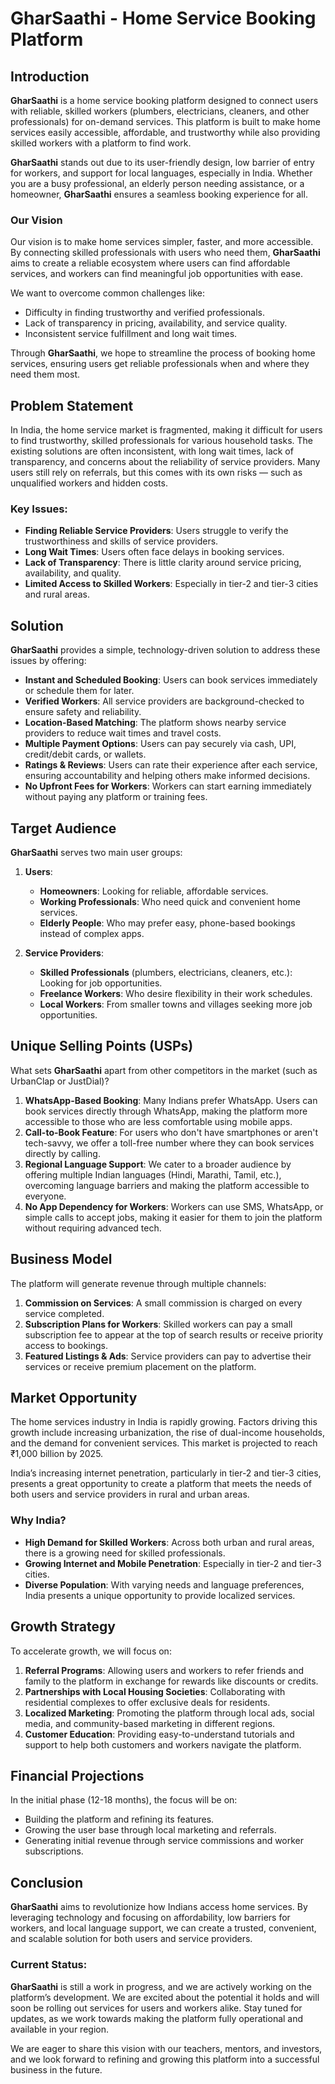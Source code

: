 # GharSaathi - Home Service Booking Platform

## Introduction

**GharSaathi** is a home service booking platform designed to connect users with reliable, skilled workers (plumbers, electricians, cleaners, and other professionals) for on-demand services. This platform is built to make home services easily accessible, affordable, and trustworthy while also providing skilled workers with a platform to find work.

**GharSaathi** stands out due to its user-friendly design, low barrier of entry for workers, and support for local languages, especially in India. Whether you are a busy professional, an elderly person needing assistance, or a homeowner, **GharSaathi** ensures a seamless booking experience for all.

### **Our Vision**

Our vision is to make home services simpler, faster, and more accessible. By connecting skilled professionals with users who need them, **GharSaathi** aims to create a reliable ecosystem where users can find affordable services, and workers can find meaningful job opportunities with ease.

We want to overcome common challenges like:
- Difficulty in finding trustworthy and verified professionals.
- Lack of transparency in pricing, availability, and service quality.
- Inconsistent service fulfillment and long wait times.

Through **GharSaathi**, we hope to streamline the process of booking home services, ensuring users get reliable professionals when and where they need them most.

## Problem Statement

In India, the home service market is fragmented, making it difficult for users to find trustworthy, skilled professionals for various household tasks. The existing solutions are often inconsistent, with long wait times, lack of transparency, and concerns about the reliability of service providers. Many users still rely on referrals, but this comes with its own risks — such as unqualified workers and hidden costs.

### Key Issues:
- **Finding Reliable Service Providers**: Users struggle to verify the trustworthiness and skills of service providers.
- **Long Wait Times**: Users often face delays in booking services.
- **Lack of Transparency**: There is little clarity around service pricing, availability, and quality.
- **Limited Access to Skilled Workers**: Especially in tier-2 and tier-3 cities and rural areas.

## Solution

**GharSaathi** provides a simple, technology-driven solution to address these issues by offering:
- **Instant and Scheduled Booking**: Users can book services immediately or schedule them for later.
- **Verified Workers**: All service providers are background-checked to ensure safety and reliability.
- **Location-Based Matching**: The platform shows nearby service providers to reduce wait times and travel costs.
- **Multiple Payment Options**: Users can pay securely via cash, UPI, credit/debit cards, or wallets.
- **Ratings & Reviews**: Users can rate their experience after each service, ensuring accountability and helping others make informed decisions.
- **No Upfront Fees for Workers**: Workers can start earning immediately without paying any platform or training fees.

## Target Audience

**GharSaathi** serves two main user groups:

1. **Users**:
   - **Homeowners**: Looking for reliable, affordable services.
   - **Working Professionals**: Who need quick and convenient home services.
   - **Elderly People**: Who may prefer easy, phone-based bookings instead of complex apps.

2. **Service Providers**:
   - **Skilled Professionals** (plumbers, electricians, cleaners, etc.): Looking for job opportunities.
   - **Freelance Workers**: Who desire flexibility in their work schedules.
   - **Local Workers**: From smaller towns and villages seeking more job opportunities.

## Unique Selling Points (USPs)

What sets **GharSaathi** apart from other competitors in the market (such as UrbanClap or JustDial)?

1. **WhatsApp-Based Booking**: Many Indians prefer WhatsApp. Users can book services directly through WhatsApp, making the platform more accessible to those who are less comfortable using mobile apps.
2. **Call-to-Book Feature**: For users who don't have smartphones or aren't tech-savvy, we offer a toll-free number where they can book services directly by calling.
3. **Regional Language Support**: We cater to a broader audience by offering multiple Indian languages (Hindi, Marathi, Tamil, etc.), overcoming language barriers and making the platform accessible to everyone.
4. **No App Dependency for Workers**: Workers can use SMS, WhatsApp, or simple calls to accept jobs, making it easier for them to join the platform without requiring advanced tech.

## Business Model

The platform will generate revenue through multiple channels:
1. **Commission on Services**: A small commission is charged on every service completed.
2. **Subscription Plans for Workers**: Skilled workers can pay a small subscription fee to appear at the top of search results or receive priority access to bookings.
3. **Featured Listings & Ads**: Service providers can pay to advertise their services or receive premium placement on the platform.

## Market Opportunity

The home services industry in India is rapidly growing. Factors driving this growth include increasing urbanization, the rise of dual-income households, and the demand for convenient services. This market is projected to reach ₹1,000 billion by 2025.

India’s increasing internet penetration, particularly in tier-2 and tier-3 cities, presents a great opportunity to create a platform that meets the needs of both users and service providers in rural and urban areas.

### Why India?
- **High Demand for Skilled Workers**: Across both urban and rural areas, there is a growing need for skilled professionals.
- **Growing Internet and Mobile Penetration**: Especially in tier-2 and tier-3 cities.
- **Diverse Population**: With varying needs and language preferences, India presents a unique opportunity to provide localized services.

## Growth Strategy

To accelerate growth, we will focus on:
1. **Referral Programs**: Allowing users and workers to refer friends and family to the platform in exchange for rewards like discounts or credits.
2. **Partnerships with Local Housing Societies**: Collaborating with residential complexes to offer exclusive deals for residents.
3. **Localized Marketing**: Promoting the platform through local ads, social media, and community-based marketing in different regions.
4. **Customer Education**: Providing easy-to-understand tutorials and support to help both customers and workers navigate the platform.

## Financial Projections

In the initial phase (12-18 months), the focus will be on:
- Building the platform and refining its features.
- Growing the user base through local marketing and referrals.
- Generating initial revenue through service commissions and worker subscriptions.

## Conclusion

**GharSaathi** aims to revolutionize how Indians access home services. By leveraging technology and focusing on affordability, low barriers for workers, and local language support, we can create a trusted, convenient, and scalable solution for both users and service providers.

### **Current Status**:
**GharSaathi** is still a work in progress, and we are actively working on the platform’s development. We are excited about the potential it holds and will soon be rolling out services for users and workers alike. Stay tuned for updates, as we work towards making the platform fully operational and available in your region.

We are eager to share this vision with our teachers, mentors, and investors, and we look forward to refining and growing this platform into a successful business in the future.

